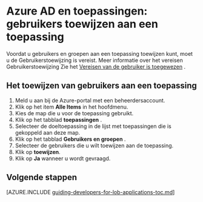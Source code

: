 <properties
    pageTitle="Azure AD en toepassingen: gebruikers toewijzen aan een toepassing | Microsoft Azure"
    description="Het implementeren van de gebruiker is toegewezen voor Azure-toepassingen."
    services="active-directory"
    documentationCenter=""
    authors="femila"
    manager="femila"
    editor=""/>

<tags
    ms.service="active-directory"
    ms.workload="identity"
    ms.tgt_pltfrm="na"
    ms.devlang="na"
    ms.topic="article"
    ms.date="08/15/2015"
    ms.author="inhenk"/>

# <a name="azure-ad-and-applications-assigning-users-to-an-application"></a>Azure AD en toepassingen: gebruikers toewijzen aan een toepassing
Voordat u gebruikers en groepen aan een toepassing toewijzen kunt, moet u de Gebruikerstoewijzing is vereist.  Meer informatie over het vereisen Gebruikerstoewijzing Zie het [Vereisen van de gebruiker is toegewezen](active-directory-applications-guiding-developers-requiring-user-assignment.md) .

## <a name="assigning-users-to-an-application"></a>Het toewijzen van gebruikers aan een toepassing
1. Meld u aan bij de Azure-portal met een beheerdersaccount.
2. Klik op het item **Alle Items** in het hoofdmenu.
3. Kies de map die u voor de toepassing gebruikt.
4. Klik op het tabblad **toepassingen** .
5. Selecteer de doeltoepassing in de lijst met toepassingen die is gekoppeld aan deze map.
6. Klik op het tabblad **Gebruikers en groepen** .
8. Selecteer de gebruikers die u wilt toewijzen aan de toepassing.
9. Klik op **toewijzen**.
10. Klik op **Ja** wanneer u wordt gevraagd.

## <a name="next-steps"></a>Volgende stappen
[AZURE.INCLUDE [guiding-developers-for-lob-applications-toc.md](../../includes/active-directory-applications-guiding-developers-for-lob-applications-toc.md)]
